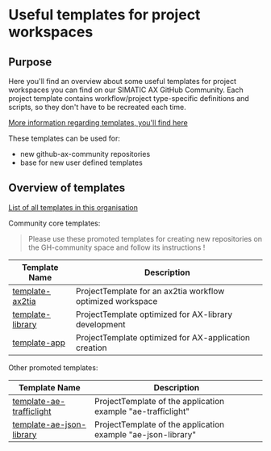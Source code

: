 # Useful templates for project workspaces

## Purpose

Here you'll find an overview about some useful templates for project workspaces you can find on our SIMATIC AX GitHub Community. Each project template contains workflow/project type-specific definitions and scripts, so they don't have to be recreated each time.

[More information regarding templates, you'll find here](https://console.simatic-ax.siemens.io/docs/apax/templates)

These templates can be used for:

- new github-ax-community repositories
- base for new user defined templates

## Overview of templates

[List of all templates in this organisation](https://github.com/search?q=topic%3Atemplate+org%3Asimatic-ax+fork%3Atrue&type=repositories)

Community core templates:
> Please use these promoted templates for creating new repositories on the GH-community space and follow its instructions !

| Template Name | Description |
|-|-|
| [template-ax2tia](https://github.com/simatic-ax/template-ax2tia)   | ProjectTemplate for an ax2tia workflow optimized workspace |
| [template-library](https://github.com/simatic-ax/template-library) | ProjectTemplate optimized for AX-library development  |
| [template-app](https://github.com/simatic-ax/template-app) | ProjectTemplate optimized for AX-application creation  |

Other promoted templates:

| Template Name | Description |
|-|-|
| [template-ae-trafficlight](https://github.com/simatic-ax/template-ae-trafficlight)   | ProjectTemplate of the application example "ae-trafficlight" |
| [template-ae-json-library](https://github.com/simatic-ax/template-ae-json-library)   | ProjectTemplate of the application example "ae-json-library" |
